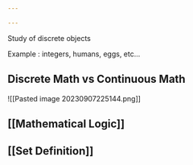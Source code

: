 ```yaml
---

---
```

Study of discrete objects

Example : integers, humans, eggs, etc...

## Discrete Math vs Continuous Math

![[Pasted image 20230907225144.png]]

## [[Mathematical Logic]]
## [[Set Definition]]
